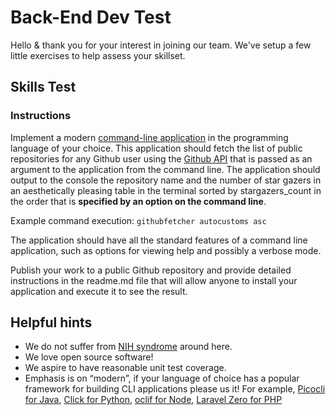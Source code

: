 # Back-End Dev Test

Hello & thank you for your interest in joining our team. We've setup a few little exercises to help assess your skillset.

## Skills Test

### Instructions
Implement a modern [command-line application](https://learn.co/lessons/intro-to-cli-applications) in the programming language of your choice. This application should fetch the list of public repositories for any Github user using the [Github API](https://developer.github.com/v3/) that is passed as an argument to the application from the command line. The application should output to the console the repository name and the number of star gazers in an aesthetically pleasing table in the terminal sorted by stargazers_count in the order that is **specified by an option on the command line**.

Example command execution:
```githubfetcher autocustoms asc```

The application should have all the standard features of a command line application, such as options for viewing help and possibly a verbose mode.

Publish your work to a public Github repository and provide detailed instructions in the readme.md file that will allow anyone to install your application and execute it to see the result.

## Helpful hints
- We do not suffer from [NIH syndrome](https://en.wikipedia.org/wiki/Not_invented_here) around here.
- We love open source software!
- We aspire to have reasonable unit test coverage.
- Emphasis is on “modern”, if your language of choice has a popular framework for building CLI applications please us it! For example, [Picocli for Java](https://picocli.info/), [Click for Python](https://github.com/pallets/click), [oclif for Node](https://github.com/oclif/oclif), [Laravel Zero for PHP](https://github.com/laravel-zero/laravel-zero)
